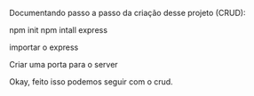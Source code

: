 Documentando passo a passo da criação desse projeto (CRUD):

npm init
npm intall express

<!-- Dentro da aplcação (index.js) -->
importar o express
<!-- const express = require('express') -->
Criar uma porta para o server

Okay, feito isso podemos seguir com o crud.